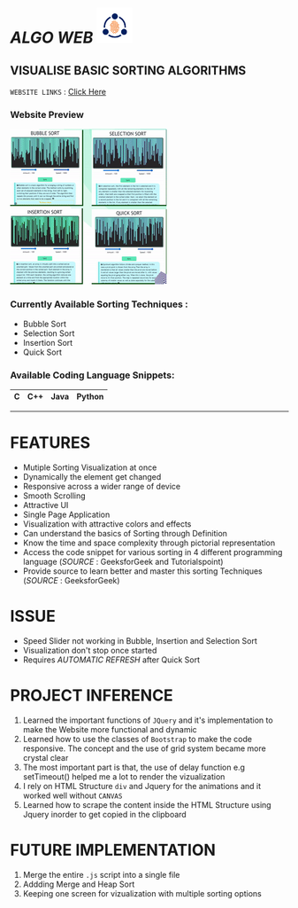 # _*ALGO WEB*_ ![App Icon](images/icon-small.png)

## VISUALISE BASIC SORTING ALGORITHMS

`WEBSITE LINKS` : [Click Here](https://github.io/ "Algorithm App")

### Website Preview

![App Preview Gif](images/Algorithm_App.gif)

### Currently Available Sorting Techniques :

- Bubble Sort
- Selection Sort
- Insertion Sort
- Quick Sort

### Available Coding Language Snippets:

| C   | C++ | Java | Python |
| --- | --- | ---- | ------ |

---

# FEATURES

- Mutiple Sorting Visualization at once
- Dynamically the element get changed
- Responsive across a wider range of device
- Smooth Scrolling
- Attractive UI
- Single Page Application
- Visualization with attractive colors and effects
- Can understand the basics of Sorting through Definition
- Know the time and space complexity through pictorial representation
- Access the code snippet for various sorting in 4 different programming language (_*SOURCE*_ : GeeksforGeek and Tutorialspoint)
- Provide source to learn better and master this sorting Techniques (_*SOURCE*_ : GeeksforGeek)

# ISSUE

- Speed Slider not working in Bubble, Insertion and Selection Sort
- Visualization don't stop once started
- Requires _AUTOMATIC REFRESH_ after Quick Sort

# PROJECT INFERENCE

1. Learned the important functions of `JQuery` and it's implementation to make the Website more functional and dynamic
2. Learned how to use the classes of `Bootstrap` to make the code responsive. The concept and the use of grid system became more crystal clear
3. The most important part is that, the use of delay function e.g setTimeout() helped me a lot to render the vizualization
4. I rely on HTML Structure `div` and Jquery for the animations and it worked well without `CANVAS`
5. Learned how to scrape the content inside the HTML Structure using Jquery inorder to get copied in the clipboard

# FUTURE IMPLEMENTATION

1. Merge the entire `.js` script into a single file
2. Addding Merge and Heap Sort
3. Keeping one screen for vizualization with multiple sorting options
